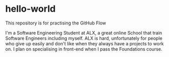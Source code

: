 # hello-world
This repository is for practising the GitHub Flow

I'm a Software Engineering Student at ALX, a great online School that train Software Engineers including myself. ALX is hard, unfortunately for people who give up easily and don't like when they always have a projects to work on. I plan on specialising in front-end when I pass the Foundations course.
